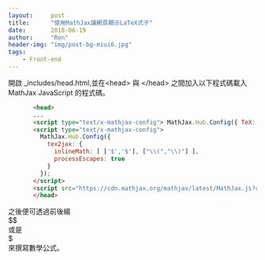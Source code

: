 ```yaml
---
layout:     post
title:      "使用MathJax讓網頁顯示LaTeX式子"
date:       2018-06-19
author:     "Ren"
header-img: "img/post-bg-miui6.jpg"
tags:
    - Front-end
---
```


開啟 _includes/head.html,並在\<head> 與 \</head> 之間加入以下程式碼載入 MathJax JavaScript 的程式碼。


```html
       <head>
       ...
       <script type="text/x-mathjax-config"> MathJax.Hub.Config({ TeX: { equationNumbers: { autoNumber: "all" } } }); </script>
       <script type="text/x-mathjax-config">
         MathJax.Hub.Config({
           tex2jax: {
             inlineMath: [ ['$','$'], ["\\(","\\)"] ],
             processEscapes: true
           }
         });
       </script>
       <script src="https://cdn.mathjax.org/mathjax/latest/MathJax.js?config=TeX-AMS-MML_HTMLorMML" type="text/javascript"></script>
       </head>
```

之後便可透過前後綴  
$$  
或是  
$  
來撰寫數學公式。  